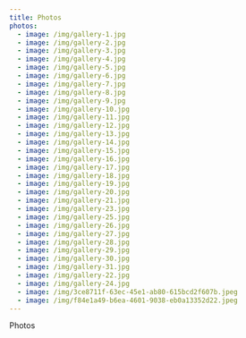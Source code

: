 ```yaml
---
title: Photos
photos:
  - image: /img/gallery-1.jpg
  - image: /img/gallery-2.jpg
  - image: /img/gallery-3.jpg
  - image: /img/gallery-4.jpg
  - image: /img/gallery-5.jpg
  - image: /img/gallery-6.jpg
  - image: /img/gallery-7.jpg
  - image: /img/gallery-8.jpg
  - image: /img/gallery-9.jpg
  - image: /img/gallery-10.jpg
  - image: /img/gallery-11.jpg
  - image: /img/gallery-12.jpg
  - image: /img/gallery-13.jpg
  - image: /img/gallery-14.jpg
  - image: /img/gallery-15.jpg
  - image: /img/gallery-16.jpg
  - image: /img/gallery-17.jpg
  - image: /img/gallery-18.jpg
  - image: /img/gallery-19.jpg
  - image: /img/gallery-20.jpg
  - image: /img/gallery-21.jpg
  - image: /img/gallery-23.jpg
  - image: /img/gallery-25.jpg
  - image: /img/gallery-26.jpg
  - image: /img/gallery-27.jpg
  - image: /img/gallery-28.jpg
  - image: /img/gallery-29.jpg
  - image: /img/gallery-30.jpg
  - image: /img/gallery-31.jpg
  - image: /img/gallery-22.jpg
  - image: /img/gallery-24.jpg
  - image: /img/3ce8711f-63ec-45e1-ab80-615bcd2f607b.jpeg
  - image: /img/f84e1a49-b6ea-4601-9038-eb0a13352d22.jpeg
---
```


Photos
